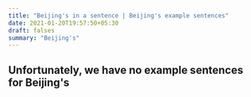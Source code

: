 ```yaml
---
title: "Beijing's in a sentence | Beijing's example sentences"
date: 2021-01-20T19:57:50+05:30
draft: falses
summary: "Beijing's"
---
```

## Unfortunately, we have no example sentences for Beijing's                 
